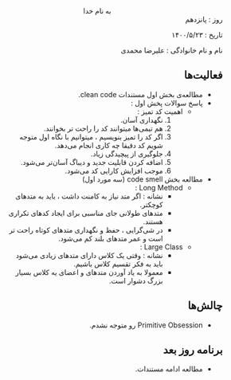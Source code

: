 <div dir="rtl" align="center">
به نام خدا
</div>
<div dir="rtl" align="right">
روز : پانزدهم

تاریخ : ۱۴۰۰/۵/۲۳

نام و نام خانوادگی : علیرضا محمدی

## فعالیت‌ها

* مطالعه‌ی بخش اول مستندات clean code.
* پاسخ سوالات پخش اول :
  * اهمیت کد تمیز :
    1. نگهداری آسان.
    2. هم تیمی‌ها میتوانند کد را راحت تر بخوانند.
    3. اگر کد را تمیز بنویسیم ، میتوانیم با نگاه اول متوجه شویم کد دقیقا چه کاری انجام می‌دهد.
    4. جلوگیری از پیچیدگی زیاد.
    5. اضافه کردن قابلیت جدید و دیباگ آسان‌تر می‌شود.
    6. موجب افزایش کارایی کد می‌شود.
* مطالعه بخش code smell (سه مورد اول)
  * Long Method :
    * نشانه : اگر متد نیاز به کامنت داشت ، باید به متدهای کوچکتر.
    * متدهای طولانی جای مناسبی برای ایجاد کدهای تکراری هستند.
    * در شی‌گرایی ، حفظ و نگهداری متدهای کوتاه راحت تر است و عمر متدهای بلند کم می‌شود.
  * Large Class :
    * نشانه : وقتی یک کلاس دارای متدهای زیادی می‌شود باید به فکر تقسیم کلاس باشیم.
    * معمولا به یاد آوردن متد‌های و اعضای یه کلاس بسیار بزرگ دشوار است.

## چالش‌ها

* Primitive Obsession رو متوجه نشدم.

## برنامه روز بعد

* مطالعه ادامه مستندات.

</div>
